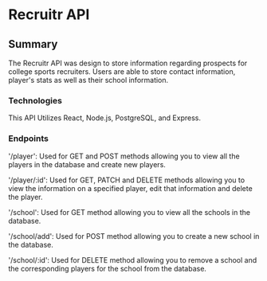 # Recruitr API

## Summary
The Recruitr API was design to store information regarding prospects for college sports recruiters.
Users are able to store contact information, player's stats as well as their school information. 

### Technologies
This API Utilizes React, Node.js, PostgreSQL, and Express.

### Endpoints
'/player': 
Used for GET and POST methods allowing you to view all the players in the database and create new players.

'/player/:id':
Used for GET, PATCH and DELETE methods allowing you to view the information on a specified player,
edit that information and delete the player.

'/school':
Used for GET method allowing you to view all the schools in the database.

'/school/add':
Used for POST method allowing you to create a new school in the database.

'/school/:id':
Used for DELETE method allowing you to remove a school and the corresponding players for the school from the database.
